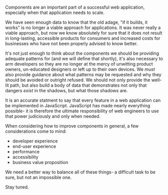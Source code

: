 Components are an important part of a successful web application, especially when that application needs to scale. 

We have seen enough data to know that the old adage, "if it builds, it works" is no longer a viable approach for applications. It was never really a viable approach, but now we know absolutely for sure that it does not result in long-lasting, accessible products for consumers and increased costs for businesses who have not been properly advised to know better. 

It's not just enough to think about the components we should be providing adequate patterns for (and we will define that shortly), it's also necessary to arm developers so they are no longer at the mercy of unwitting product owners, un-educated designers or left up to their own devices. We _must_ also provide guidance about what patterns may be requested and why they should be avoided or outright refused. We should not only provide the well-lit path, but also build a body of data that demonstrates not only that dangers _exist_ in the shadows, but what those shadows are. 

It is an accurate statment to say that every feature in a web application can be implemented in JavaScript. JavaScript has made nearly everything possible- it is therefore the ultimate responsibility of web engineers to use that power judiciously and only when needed. 

When considering how to improve components in general, a few considerations come to mind: 

- developer experience
- end-user experience 
- performance
- accessibility
- business value proposition

We need a better way to balance all of these things- a difficult task to be sure, but not an impossible one. 

Stay tuned. 
